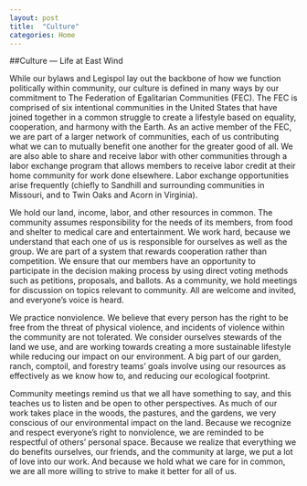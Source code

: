 ```yaml
---
layout: post
title:  "Culture"
categories: Home
---
```


##Culture — Life at East Wind
 

While our bylaws and Legispol lay out the backbone of how we function politically within community, our culture is defined in many ways by our commitment to The Federation of Egalitarian Communities (FEC). The FEC is comprised of six intentional communities in the United States that have joined together in a common struggle to create a lifestyle based on equality, cooperation, and harmony with the Earth. As an active member of the FEC, we are part of a larger network of communities, each of us contributing what we can to mutually benefit one another for the greater good of all. We are also able to share and receive labor with other communities through a labor exchange program that allows members to receive labor credit at their home community for work done elsewhere. Labor exchange opportunities arise frequently (chiefly to Sandhill and surrounding communities in Missouri, and to Twin Oaks and Acorn in Virginia).

We hold our land, income, labor, and other resources in common. The community assumes responsibility for the needs of its members, from food and shelter to medical care and entertainment. We work hard, because we understand that each one of us is responsible for ourselves as well as the group. We are part of a system that rewards cooperation rather than competition. We ensure that our members have an opportunity to participate in the decision making process by using direct voting methods such as petitions, proposals, and ballots. As a community, we hold meetings for discussion on topics relevant to community. All are welcome and invited, and everyone’s voice is heard.


We practice nonviolence. We believe that every person has the right to be free from the threat of physical violence, and incidents of violence within the community are not tolerated. We consider ourselves stewards of the land we use, and are working towards creating a more sustainable lifestyle while reducing our impact on our environment. A big part of our garden, ranch, comptoil, and forestry teams’ goals involve using our resources as effectively as we know how to, and reducing our ecological footprint.

Community meetings remind us that we all have something to say, and this teaches us to listen and be open to other perspectives. As much of our work takes place in the woods, the pastures, and the gardens, we very conscious of our environmental impact on the land. Because we recognize and respect everyone’s right to nonviolence, we are reminded to be respectful of others’ personal space. Because we realize that everything we do benefits ourselves, our friends, and the community at large, we put a lot of love into our work. And because we hold what we care for in common, we are all more willing to strive to make it better for all of us.
